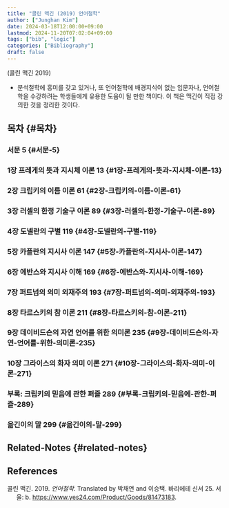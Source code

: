 ```yaml
---
title: "콜린 맥긴 (2019) 언어철학"
author: ["Junghan Kim"]
date: 2024-03-18T12:00:00+09:00
lastmod: 2024-11-20T07:02:04+09:00
tags: ["bib", "logic"]
categories: ["Bibliography"]
draft: false
---
```


(콜린 맥긴 2019)

-   분석철학에 흥미를 갖고 있거나, 또 언어철학에 배경지식이 없는 입문자나, 언어철학을 수강하려는 학생들에게 유용한 도움이 될 만한 책이다. 이 책은 맥긴이 직접 강의한 것을 정리한 것이다.


## 목차 {#목차}


### 서문 5 {#서문-5}


### 1장 프레게의 뜻과 지시체 이론 13 {#1장-프레게의-뜻과-지시체-이론-13}


### 2장 크립키의 이름 이론 61 {#2장-크립키의-이름-이론-61}


### 3장 러셀의 한정 기술구 이론 89 {#3장-러셀의-한정-기술구-이론-89}


### 4장 도넬란의 구별 119 {#4장-도넬란의-구별-119}


### 5장 카플란의 지시사 이론 147 {#5장-카플란의-지시사-이론-147}


### 6장 에반스와 지시사 이해 169 {#6장-에반스와-지시사-이해-169}


### 7장 퍼트넘의 의미 외재주의 193 {#7장-퍼트넘의-의미-외재주의-193}


### 8장 타르스키의 참 이론 211 {#8장-타르스키의-참-이론-211}


### 9장 데이비드슨의 자연 언어를 위한 의미론 235 {#9장-데이비드슨의-자연-언어를-위한-의미론-235}


### 10장 그라이스의 화자 의미 이론 271 {#10장-그라이스의-화자-의미-이론-271}


### 부록: 크립키의 믿음에 관한 퍼즐 289 {#부록-크립키의-믿음에-관한-퍼즐-289}


### 옮긴이의 말 299 {#옮긴이의-말-299}


## Related-Notes {#related-notes}

## References

<style>.csl-entry{text-indent: -1.5em; margin-left: 1.5em;}</style><div class="csl-bib-body">
  <div class="csl-entry">콜린 맥긴. 2019. <i>언어철학</i>. Translated by 박채연 and 이승택. 바리에테 신서 25. 서울: b. <a href="https://www.yes24.com/Product/Goods/81473183">https://www.yes24.com/Product/Goods/81473183</a>.</div>
</div>
